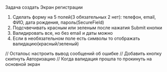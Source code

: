 

Задача создать Экран регистрации

1. Сделать форму на 5 полей(3 обязательных 2 нет): телефон, email, ФИО, дата рождения, пароль(SecureField)
2. Подсчвечивать красным или зеленым после нажатия Submit кнопки
3. Валидировать все, но без email и даты можно 
4. Если в необязательном поле есть символы то отображать валидацию(красный/зеленый) 

// Осталоьс настроить вывод сообщений об ошибке
// Добавить кнопку скипнуть Авторизацию
// Когда валидация прошла то прокинуть на основной экран
